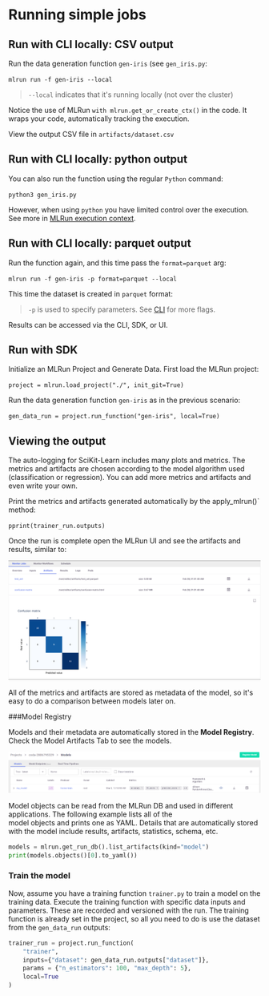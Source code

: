 # Running simple jobs

## Run with CLI locally: CSV output

Run the data generation function `gen-iris` (see `gen_iris.py`:

`mlrun run -f gen-iris --local`

> `--local` indicates that it's running locally (not over the cluster)

Notice the use of MLRun `with mlrun.get_or_create_ctx()` in the code.
It wraps your code, automatically tracking the execution.

View the output CSV file in `artifacts/dataset.csv`

## Run with CLI locally: python output

You can also run the function using the regular `Python` command:

`python3 gen_iris.py`

However, when using `python` you have limited control over the execution. See more in [MLRun execution context](../concepts/mlrun-execution-context).

## Run with CLI locally: parquet output

Run the function again, and this time pass the `format=parquet` arg:

`mlrun run -f gen-iris -p format=parquet --local`

This time the dataset is created in `parquet` format:

> `-p` is used to specify parameters. See [CLI](../cli) for more flags.

Results can be accessed via the CLI, SDK, or UI. 

## Run with SDK

Initialize an MLRun Project and Generate Data. First load the MLRun project:

`project = mlrun.load_project("./", init_git=True)`

Run the data generation function `gen-iris` as in the previous scenario:

`gen_data_run = project.run_function("gen-iris", local=True)`

## Viewing the output

The auto-logging for SciKit-Learn includes many plots and metrics. The metrics and artifacts are chosen according to the 
model algorithm used (classification or regression). You can add more metrics and artifacts and even write your 
own. <!-- To learn more about choosing metrics, artifacts and adding custom ones, we suggest reading more on MLRun's docs. -->

Print the metrics and artifacts generated automatically by the apply_mlrun()` method:

   `pprint(trainer_run.outputs)`

Once the run is complete open the MLRun UI and see the artifacts and results, similar to:

<img src="../_static/images/artifacts.png" alt="artifacts" width="800"/>

All of the metrics and artifacts are stored as metadata of the model, so it's easy to do a comparison 
between models later on.

###Model Registry

Models and their metadata are automatically stored in the **Model Registry**. Check the Model Artifacts Tab to see the models.

<img src="../_static/images/models.png" alt="models" width="800"/>

Model objects can be read from the MLRun DB and used in different applications. The following example lists all of the  
model objects and prints one as YAML. Details that are automatically stored with the model include results, artifacts, statistics, schema, etc.

```python
models = mlrun.get_run_db().list_artifacts(kind="model")
print(models.objects()[0].to_yaml())
```

### Train the model

Now, assume you have a training function `trainer.py` to train a model on the training data.
Execute the training function with specific data inputs and parameters. These are recorded and versioned with the run. 
The training function is already set in the project, so all you need to do is use the dataset from the `gen_data_run` outputs:

```python
trainer_run = project.run_function(
    "trainer", 
    inputs={"dataset": gen_data_run.outputs["dataset"]}, 
    params = {"n_estimators": 100, "max_depth": 5},
    local=True
)
```